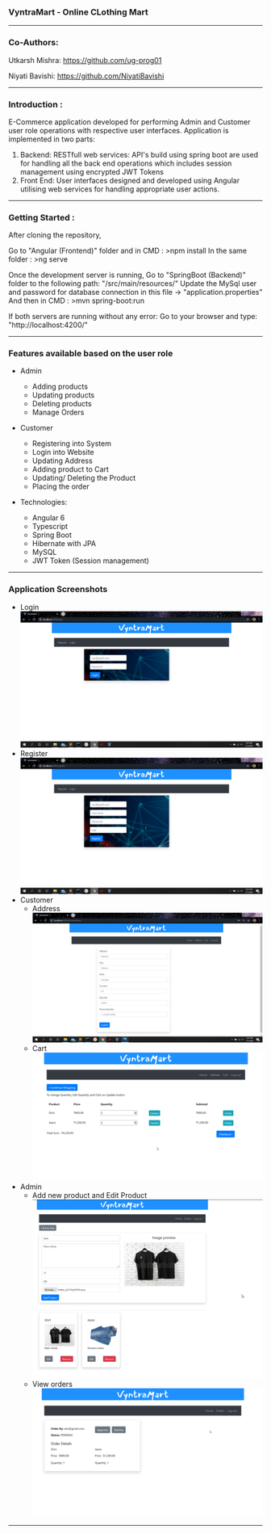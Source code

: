 ### VyntraMart - Online CLothing Mart

----------
### Co-Authors:
Utkarsh Mishra: https://github.com/ug-prog01

Niyati Bavishi: https://github.com/NiyatiBavishi


----------
### Introduction :

E-Commerce application developed for performing Admin and Customer user role operations with respective user interfaces. Application is implemented in two parts:
1. Backend: RESTfull web services: API's build using spring boot are used for handling all the back end operations which includes session management using encrypted JWT Tokens 
2. Front End: User interfaces designed and developed using Angular utilising web services for handling appropriate user actions.

----------
### Getting Started :

After cloning the repository,

Go to "Angular (Frontend)" folder and in CMD : >npm install 
In the same folder : >ng serve

Once the development server is running,
Go to "SpringBoot (Backend)" folder to the following path:
"/src/main/resources/"
Update the MySql user and password for database connection in this file  -> "application.properties"
And then in CMD : >mvn spring-boot:run

If both servers are running without any error:
Go to your browser and type: "http://localhost:4200/"

----------
### Features available based on the user role
* Admin
  * Adding products
  * Updating products
  * Deleting products
  * Manage Orders
* Customer
  * Registering into System
  * Login into Website
  * Updating Address
  * Adding product to Cart
  * Updating/ Deleting the Product
  * Placing the order

* Technologies: 
  * Angular 6
  * Typescript
  * Spring Boot
  * Hibernate with JPA 
  * MySQL
  * JWT Token (Session management)

----------
### Application Screenshots
* Login 
    <img src = "./Screenshots/Login.png">
* Register 
    <img src = "./Screenshots/Register.png">
* Customer
    * Address 
        <img src = "./Screenshots/Address.png">
    * Cart 
        <img src = "./Screenshots/UpdateCart.png">
* Admin
    * Add new product and Edit Product
        <img src = "./Screenshots/AdminAddProduct.png">
    * View orders 
        <img src ="./Screenshots/ViewOrder.png">
---------
